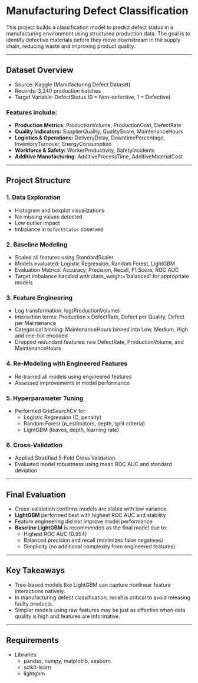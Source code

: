 # Manufacturing Defect Classification

This project builds a classification model to predict defect status in a manufacturing environment using structured production data. The goal is to identify defective materials before they move downstream in the supply chain, reducing waste and improving product quality.

---

## Dataset Overview

- Source: Kaggle (Manufacturing Defect Dataset)
- Records: 3,240 production batches
- Target Variable: DefectStatus (0 = Non-defective, 1 = Defective)

### Features include:

- **Production Metrics:** ProductionVolume, ProductionCost, DefectRate
- **Quality Indicators:** SupplierQuality, QualityScore, MaintenanceHours
- **Logistics & Operations:** DeliveryDelay, DowntimePercentage, InventoryTurnover, EnergyConsumption
- **Workforce & Safety:** WorkerProductivity, SafetyIncidents
- **Additive Manufacturing:** AdditiveProcessTime, AdditiveMaterialCost

---

## Project Structure

### 1. Data Exploration
- Histogram and boxplot visualizations
- No missing values detected
- Low outlier impact
- Imbalance in `DefectStatus` observed

### 2. Baseline Modeling
- Scaled all features using StandardScaler
- Models evaluated: Logistic Regression, Random Forest, LightGBM
- Evaluation Metrics: Accuracy, Precision, Recall, F1 Score, ROC AUC
- Target imbalance handled with class_weight='balanced' for appropriate models

### 3. Feature Engineering
- Log transformation: log(ProductionVolume)
- Interaction terms: Production x DefectRate, Defect per Quality, Defect per Maintenance
- Categorical binning: MaintenanceHours binned into Low, Medium, High and one-hot encoded
- Dropped redundant features: raw DefectRate, ProductionVolume, and MaintenanceHours

### 4. Re-Modeling with Engineered Features
- Re-trained all models using engineered features
- Assessed improvements in model performance

### 5. Hyperparameter Tuning
- Performed GridSearchCV for:
  - Logistic Regression (C, penalty)
  - Random Forest (n_estimators, depth, split criteria)
  - LightGBM (leaves, depth, learning rate)

### 6. Cross-Validation
- Applied Stratified 5-Fold Cross Validation
- Evaluated model robustness using mean ROC AUC and standard deviation

---

## Final Evaluation

- Cross-validation confirms models are stable with low variance
- **LightGBM** performed best with highest ROC AUC and stability
- Feature engineering did not improve model performance
- **Baseline LightGBM** is recommended as the final model due to:
  - Highest ROC AUC (0.954)
  - Balanced precision and recall (minimizes false negatives)
  - Simplicity (no additional complexity from engineered features)

---

## Key Takeaways

- Tree-based models like LightGBM can capture nonlinear feature interactions natively.
- In manufacturing defect classification, recall is critical to avoid releasing faulty products.
- Simpler models using raw features may be just as effective when data quality is high and features are informative.

---

## Requirements

- Libraries:
  - pandas, numpy, matplotlib, seaborn
  - scikit-learn
  - lightgbm
